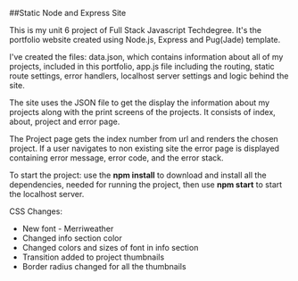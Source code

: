 ##Static Node and Express Site

This is my unit 6 project of Full Stack Javascript Techdegree.
It's the portfolio website created using Node.js, Express and Pug(Jade) template.

I've created the files: data.json, which contains information about all of my projects, 
included in this portfolio, app.js file including the routing, static route settings, 
error handlers, localhost server settings and logic behind the site.

The site uses the JSON file to get the display the information about my projects along 
with the print screens of the projects. It consists of index, about, project and error page.
 
The Project page gets the index number from url and renders the chosen project. 
If a user navigates to non existing site the error page is displayed containing error message, 
error code, and the error stack.

To start the project: use the **npm install** to download and install all the dependencies, 
needed for running the project, then use **npm start** to start the localhost server.


CSS Changes:
- New font - Merriweather
- Changed info section color
- Changed colors and sizes of font in info section
- Transition added to project thumbnails
- Border radius changed for all the thumbnails


